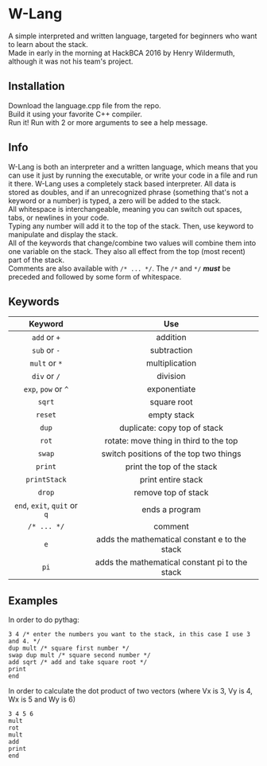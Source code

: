 # W-Lang
A simple interpreted and written language, targeted for beginners who want to learn about the stack.  
Made in early in the morning at HackBCA 2016 by Henry Wildermuth, although it was not his team's project.

## Installation
Download the language.cpp file from the repo.  
Build it using your favorite C++ compiler.  
Run it!  Run with 2 or more arguments to see a help message.

## Info
W-Lang is both an interpreter and a written language, which means that you can use it just by running the executable, or write your code in a file and run it there.
W-Lang uses a completely stack based interpreter. All data is stored as doubles, and if an unrecognized phrase (something that's not a keyword or a number) is typed, a zero will be added to the stack.  
All whitespace is interchangeable, meaning you can switch out spaces, tabs, or newlines in your code.  
Typing any number will add it to the top of the stack. Then, use keyword to manipulate and display the stack.  
All of the keywords that change/combine two values will combine them into one variable on the stack.  They also all effect from the top (most recent) part of the stack.  
Comments are also available with `/* ... */`. The `/*` and `*/` **_must_** be preceded and followed by some form of whitespace.

## Keywords
| Keyword| Use |
| :----: | :-: |
| `add` or `+`  | addition |
| `sub` or `-`  | subtraction |
| `mult` or `*` | multiplication |
| `div` or `/`  | division |
| `exp`, `pow` or `^`  | exponentiate |
| `sqrt`     | square root |
| `reset`     | empty stack |
| `dup`     | duplicate: copy top of stack |
| `rot`     | rotate: move thing in third to the top |
| `swap`     | switch positions of the top two things |
| `print`     | print the top of the stack |
| `printStack`     | print entire stack |
| `drop`     | remove top of stack |
| `end`, `exit`, `quit` or `q`    | ends a program |
| `/* ... */`     | comment |
| `e` | adds the mathematical constant e to the stack |
| `pi` | adds the mathematical constant pi to the stack |

## Examples
In order to do pythag:
```
3 4 /* enter the numbers you want to the stack, in this case I use 3 and 4. */
dup mult /* square first number */
swap dup mult /* square second number */
add sqrt /* add and take square root */
print
end
```

In order to calculate the dot product of two vectors (where Vx is 3, Vy is 4, Wx is 5 and Wy is 6)
```
3 4 5 6
mult
rot
mult
add
print
end
```
